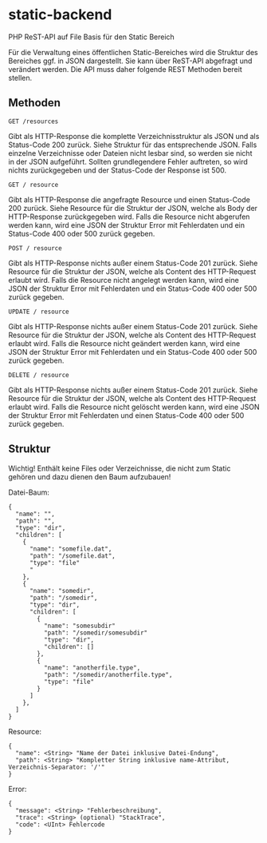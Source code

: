 # static-backend
PHP ReST-API auf File Basis für den Static Bereich

Für die Verwaltung eines öffentlichen Static-Bereiches wird die Struktur des Bereiches ggf. in JSON dargestellt.
Sie kann über ReST-API abgefragt und verändert werden. Die API muss daher folgende REST Methoden bereit stellen. 



## Methoden

`GET /resources`

Gibt als HTTP-Response die komplette Verzeichnisstruktur als JSON und als Status-Code 200 zurück. 
Siehe Struktur für das entsprechende JSON.
Falls einzelne Verzeichnisse oder Dateien nicht lesbar sind, so werden sie nicht in der JSON aufgeführt.
Sollten grundlegendere Fehler auftreten, so wird nichts zurückgegeben und der Status-Code der Response ist 500.


`GET / resource`

Gibt als HTTP-Response die angefragte Resource und einen Status-Code 200 zurück.
Siehe Resource für die Struktur der JSON, welche als Body der HTTP-Response zurückgegeben wird.
Falls die Resource nicht abgerufen werden kann, wird eine JSON der Struktur Error mit Fehlerdaten und ein Status-Code 400 oder 500 zurück gegeben.


`POST / resource`

Gibt als HTTP-Response nichts außer einem Status-Code 201 zurück.
Siehe Resource für die Struktur der JSON, welche als Content des HTTP-Request erlaubt wird.
Falls die Resource nicht angelegt werden kann, wird eine JSON der Struktur Error mit Fehlerdaten und ein Status-Code 400 oder 500 zurück gegeben.


`UPDATE / resource`

Gibt als HTTP-Response nichts außer einem Status-Code 201 zurück.
Siehe Resource für die Struktur der JSON, welche als Content des HTTP-Request erlaubt wird.
Falls die Resource nicht geändert werden kann, wird eine JSON der Struktur Error mit Fehlerdaten und ein Status-Code 400 oder 500 zurück gegeben.


`DELETE / resource`

Gibt als HTTP-Response nichts außer einem Status-Code 201 zurück.
Siehe Resource für die Struktur der JSON, welche als Content des HTTP-Request erlaubt wird.
Falls die Resource nicht gelöscht werden kann, wird eine JSON der Struktur Error mit Fehlerdaten und einen Status-Code 400 oder 500 zurück gegeben.



## Struktur
Wichtig! Enthält keine Files oder Verzeichnisse, die nicht zum Static gehören und dazu dienen den Baum aufzubauen!

Datei-Baum:
```
{
  "name": "",
  "path": "",
  "type": "dir",
  "children": [
    {
      "name": "somefile.dat",
      "path": "/somefile.dat",
      "type": "file"
      "
    },
    {
      "name": "somedir",
      "path": "/somedir",
      "type": "dir",
      "children": [
        {
          "name": "somesubdir"
          "path": "/somedir/somesubdir"
          "type": "dir",
          "children": []
        },
        {
          "name": "anotherfile.type",
          "path": "/somedir/anotherfile.type",
          "type": "file"
        }
      ]
    },
  ]
}
```

Resource:
```
{
  "name": <String> "Name der Datei inklusive Datei-Endung",
  "path": <String> "Kompletter String inklusive name-Attribut, Verzeichnis-Separator: '/'"
}
```
Error:
```
{
  "message": <String> "Fehlerbeschreibung",
  "trace": <String> (optional) "StackTrace",
  "code": <UInt> Fehlercode
}
```
